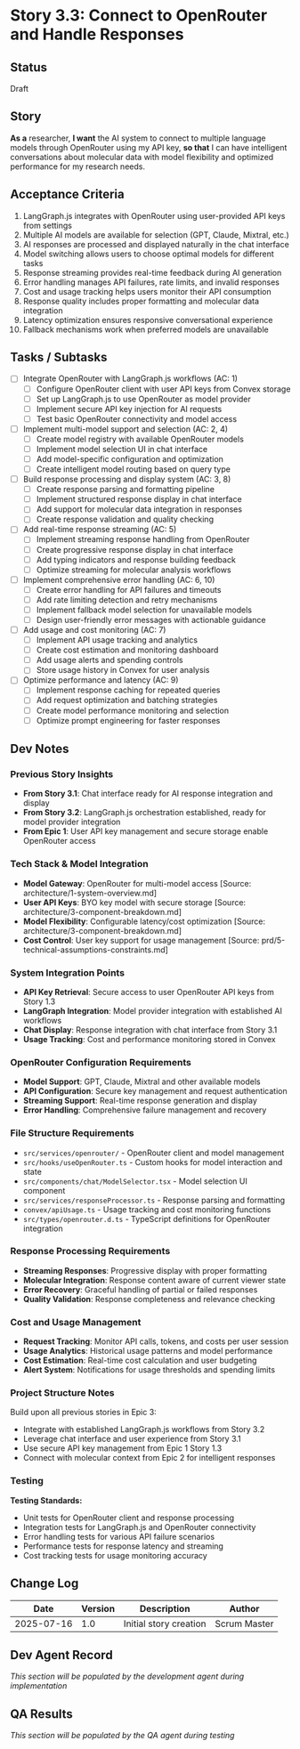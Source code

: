 # Story 3.3: Connect to OpenRouter and Handle Responses

## Status
Draft

## Story
**As a** researcher,
**I want** the AI system to connect to multiple language models through OpenRouter using my API key,
**so that** I can have intelligent conversations about molecular data with model flexibility and optimized performance for my research needs.

## Acceptance Criteria
1. LangGraph.js integrates with OpenRouter using user-provided API keys from settings
2. Multiple AI models are available for selection (GPT, Claude, Mixtral, etc.)
3. AI responses are processed and displayed naturally in the chat interface
4. Model switching allows users to choose optimal models for different tasks
5. Response streaming provides real-time feedback during AI generation
6. Error handling manages API failures, rate limits, and invalid responses
7. Cost and usage tracking helps users monitor their API consumption
8. Response quality includes proper formatting and molecular data integration
9. Latency optimization ensures responsive conversational experience
10. Fallback mechanisms work when preferred models are unavailable

## Tasks / Subtasks
- [ ] Integrate OpenRouter with LangGraph.js workflows (AC: 1)
  - [ ] Configure OpenRouter client with user API keys from Convex storage
  - [ ] Set up LangGraph.js to use OpenRouter as model provider
  - [ ] Implement secure API key injection for AI requests
  - [ ] Test basic OpenRouter connectivity and model access
- [ ] Implement multi-model support and selection (AC: 2, 4)
  - [ ] Create model registry with available OpenRouter models
  - [ ] Implement model selection UI in chat interface
  - [ ] Add model-specific configuration and optimization
  - [ ] Create intelligent model routing based on query type
- [ ] Build response processing and display system (AC: 3, 8)
  - [ ] Create response parsing and formatting pipeline
  - [ ] Implement structured response display in chat interface
  - [ ] Add support for molecular data integration in responses
  - [ ] Create response validation and quality checking
- [ ] Add real-time response streaming (AC: 5)
  - [ ] Implement streaming response handling from OpenRouter
  - [ ] Create progressive response display in chat interface
  - [ ] Add typing indicators and response building feedback
  - [ ] Optimize streaming for molecular analysis workflows
- [ ] Implement comprehensive error handling (AC: 6, 10)
  - [ ] Create error handling for API failures and timeouts
  - [ ] Add rate limiting detection and retry mechanisms
  - [ ] Implement fallback model selection for unavailable models
  - [ ] Design user-friendly error messages with actionable guidance
- [ ] Add usage and cost monitoring (AC: 7)
  - [ ] Implement API usage tracking and analytics
  - [ ] Create cost estimation and monitoring dashboard
  - [ ] Add usage alerts and spending controls
  - [ ] Store usage history in Convex for user analysis
- [ ] Optimize performance and latency (AC: 9)
  - [ ] Implement response caching for repeated queries
  - [ ] Add request optimization and batching strategies
  - [ ] Create model performance monitoring and selection
  - [ ] Optimize prompt engineering for faster responses

## Dev Notes

### Previous Story Insights
- **From Story 3.1**: Chat interface ready for AI response integration and display
- **From Story 3.2**: LangGraph.js orchestration established, ready for model provider integration
- **From Epic 1**: User API key management and secure storage enable OpenRouter access

### Tech Stack & Model Integration
- **Model Gateway**: OpenRouter for multi-model access [Source: architecture/1-system-overview.md]
- **User API Keys**: BYO key model with secure storage [Source: architecture/3-component-breakdown.md]
- **Model Flexibility**: Configurable latency/cost optimization [Source: architecture/3-component-breakdown.md]
- **Cost Control**: User key support for usage management [Source: prd/5-technical-assumptions-constraints.md]

### System Integration Points
- **API Key Retrieval**: Secure access to user OpenRouter API keys from Story 1.3
- **LangGraph Integration**: Model provider integration with established AI workflows
- **Chat Display**: Response integration with chat interface from Story 3.1
- **Usage Tracking**: Cost and performance monitoring stored in Convex

### OpenRouter Configuration Requirements
- **Model Support**: GPT, Claude, Mixtral and other available models
- **API Configuration**: Secure key management and request authentication
- **Streaming Support**: Real-time response generation and display
- **Error Handling**: Comprehensive failure management and recovery

### File Structure Requirements
- `src/services/openrouter/` - OpenRouter client and model management
- `src/hooks/useOpenRouter.ts` - Custom hooks for model interaction and state
- `src/components/chat/ModelSelector.tsx` - Model selection UI component
- `src/services/responseProcessor.ts` - Response parsing and formatting
- `convex/apiUsage.ts` - Usage tracking and cost monitoring functions
- `src/types/openrouter.d.ts` - TypeScript definitions for OpenRouter integration

### Response Processing Requirements
- **Streaming Responses**: Progressive display with proper formatting
- **Molecular Integration**: Response content aware of current viewer state
- **Error Recovery**: Graceful handling of partial or failed responses
- **Quality Validation**: Response completeness and relevance checking

### Cost and Usage Management
- **Request Tracking**: Monitor API calls, tokens, and costs per user session
- **Usage Analytics**: Historical usage patterns and model performance
- **Cost Estimation**: Real-time cost calculation and user budgeting
- **Alert System**: Notifications for usage thresholds and spending limits

### Project Structure Notes
Build upon all previous stories in Epic 3:
- Integrate with established LangGraph.js workflows from Story 3.2
- Leverage chat interface and user experience from Story 3.1
- Use secure API key management from Epic 1 Story 1.3
- Connect with molecular context from Epic 2 for intelligent responses

### Testing
**Testing Standards:**
- Unit tests for OpenRouter client and response processing
- Integration tests for LangGraph.js and OpenRouter connectivity
- Error handling tests for various API failure scenarios
- Performance tests for response latency and streaming
- Cost tracking tests for usage monitoring accuracy

## Change Log
| Date | Version | Description | Author |
|------|---------|-------------|---------|
| 2025-07-16 | 1.0 | Initial story creation | Scrum Master |

## Dev Agent Record
*This section will be populated by the development agent during implementation*

## QA Results
*This section will be populated by the QA agent during testing*